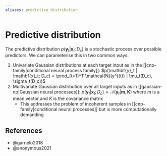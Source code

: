 ```yaml
---
aliases: predictive distribution
---
```

# Predictive distribution

The predictive distribution $p(\mathbf{y}_t | \mathbf{x}_t; D_c)$ is a stochastic process over possible predictors. We can parameterise this in two common ways:

1. Univariate Gaussian distributions at each target input as in the [[cnp-family|conditional neural process family]]: $p(\mathbf{y}_t | \mathbf{x}_t; D_c) = \prod_{t=1}^T \mathcal{N}(y^{(t)} | \mu_t(D_c), \sigma_t(D_c))$
2. Multivariate Gaussian distribution over all target inputs as in [[gaussian-np|Gaussian neural processes]]:  $p(\mathbf{y}_t | \mathbf{x}_t; D_c) = \mathcal{N}(\mathbf{y}_t | \mathbf{m}, \mathbf{K})$ where $m$ is a mean vector and $K$ is the covariance matrix
	- This addresses the problem of incoherent samples in [[cnp-family|conditional neural processes]] but is more computationally demanding

## References

- @garnelo2018
- @anonymous2021